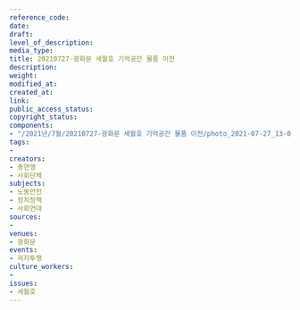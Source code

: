 ```yaml
---
reference_code: 
date: 
draft: 
level_of_description: 
media_type: 
title: 20210727-광화문 세월호 기억공간 물품 이전
description: 
weight: 
modified_at: 
created_at: 
link: 
public_access_status: 
copyright_status: 
components:
- "/2021년/7월/20210727-광화문 세월호 기억공간 물품 이전/photo_2021-07-27_13-07-34 (2).jpg"
tags:
- 
creators:
- 총연맹
- 사회단체
subjects:
- 노동안전
- 정치정책
- 사회연대
sources:
- 
venues:
- 광화문
events:
- 저지투쟁
culture_workers:
- 
issues:
- 세월호
---
```

